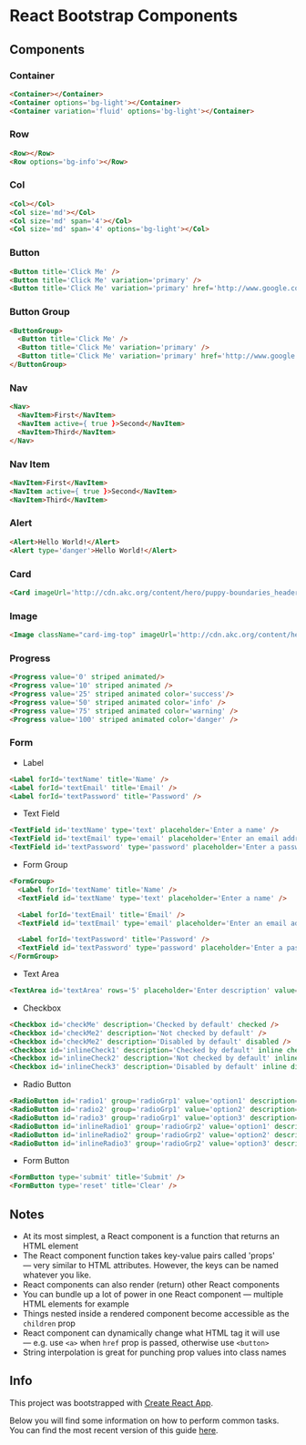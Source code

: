 # React Bootstrap Components

## Components

### Container
```html
<Container></Container>
<Container options='bg-light'></Container>
<Container variation='fluid' options='bg-light'></Container>
```

### Row
```html
<Row></Row>
<Row options='bg-info'></Row>
```

### Col
```html
<Col></Col>
<Col size='md'></Col>
<Col size='md' span='4'></Col>
<Col size='md' span='4' options='bg-light'></Col>
```

### Button
```html
<Button title='Click Me' />
<Button title='Click Me' variation='primary' />
<Button title='Click Me' variation='primary' href='http://www.google.com' />
```

### Button Group
```html
<ButtonGroup>
  <Button title='Click Me' />
  <Button title='Click Me' variation='primary' />
  <Button title='Click Me' variation='primary' href='http://www.google.com' />
</ButtonGroup>
```

### Nav
```html
<Nav>
  <NavItem>First</NavItem>
  <NavItem active={ true }>Second</NavItem>
  <NavItem>Third</NavItem>
</Nav>
```

### Nav Item
```html
<NavItem>First</NavItem>
<NavItem active={ true }>Second</NavItem>
<NavItem>Third</NavItem>
```

### Alert
```html
<Alert>Hello World!</Alert>
<Alert type='danger'>Hello World!</Alert>
```

### Card
```html
<Card imageUrl='http://cdn.akc.org/content/hero/puppy-boundaries_header.jpg' imageAlt='Random Dog 1' title='This is a Card' text='Hello World!' buttonUrl='http://www.google.com' buttonText='Go to Google' />
```

### Image
```html
<Image className="card-img-top" imageUrl='http://cdn.akc.org/content/hero/puppy-boundaries_header.jpg' alt='Random Dog 1' />
```

### Progress
```html
<Progress value='0' striped animated/>
<Progress value='10' striped animated />
<Progress value='25' striped animated color='success'/>
<Progress value='50' striped animated color='info' />
<Progress value='75' striped animated color='warning' />
<Progress value='100' striped animated color='danger' />
```

### Form
- Label
```html
<Label forId='textName' title='Name' />
<Label forId='textEmail' title='Email' />
<Label forId='textPassword' title='Password' />
```
- Text Field
```html
<TextField id='textName' type='text' placeholder='Enter a name' />
<TextField id='textEmail' type='email' placeholder='Enter an email address' />
<TextField id='textPassword' type='password' placeholder='Enter a password' />
```
- Form Group
```html
<FormGroup>
  <Label forId='textName' title='Name' />
  <TextField id='textName' type='text' placeholder='Enter a name' />

  <Label forId='textEmail' title='Email' />
  <TextField id='textEmail' type='email' placeholder='Enter an email address' />

  <Label forId='textPassword' title='Password' />
  <TextField id='textPassword' type='password' placeholder='Enter a password' />
</FormGroup>
```
- Text Area
```html
<TextArea id='textArea' rows='5' placeholder='Enter description' value='' />
```
- Checkbox
```html
<Checkbox id='checkMe' description='Checked by default' checked />
<Checkbox id='checkMe2' description='Not checked by default' />
<Checkbox id='checkMe2' description='Disabled by default' disabled />
<Checkbox id='inlineCheck1' description='Checked by default' inline checked />
<Checkbox id='inlineCheck2' description='Not checked by default' inline />
<Checkbox id='inlineCheck3' description='Disabled by default' inline disabled />
```
- Radio Button
```html
<RadioButton id='radio1' group='radioGrp1' value='option1' description='Radio 1' selected />
<RadioButton id='radio2' group='radioGrp1' value='option2' description='Radio 2' />
<RadioButton id='radio3' group='radioGrp1' value='option3' description='Radio 3' disabled />
<RadioButton id='inlineRadio1' group='radioGrp2' value='option1' description='Radio 1' inline selected />
<RadioButton id='inlineRadio2' group='radioGrp2' value='option2' description='Radio 2' inline />
<RadioButton id='inlineRadio3' group='radioGrp2' value='option3' description='Radio 3' inline disabled />
```
- Form Button
```html
<FormButton type='submit' title='Submit' />
<FormButton type='reset' title='Clear' />
```


## Notes

- At its most simplest, a React component is a function that returns an HTML element
- The React component function takes key-value pairs called 'props' — very similar to HTML attributes. However, the keys can be named whatever you like.
- React components can also render (return) other React components
- You can bundle up a lot of power in one React component —  multiple HTML elements for example
- Things nested inside a rendered component become accessible as the `children` prop
- React component can dynamically change what HTML tag it will use — e.g. use `<a>` when `href` prop is passed, otherwise use `<button>`
- String interpolation is great for punching prop values into class names

## Info

This project was bootstrapped with [Create React App](https://github.com/facebookincubator/create-react-app).

Below you will find some information on how to perform common tasks.<br>
You can find the most recent version of this guide [here](https://github.com/facebookincubator/create-react-app/blob/master/packages/react-scripts/template/README.md).
